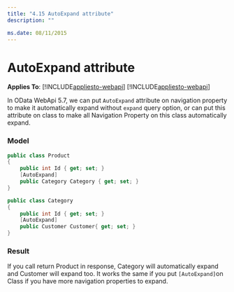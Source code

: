 ```yaml
---
title: "4.15 AutoExpand attribute"
description: ""

ms.date: 08/11/2015
---
```

# AutoExpand attribute
**Applies To**: [!INCLUDE[appliesto-webapi](../includes/appliesto-webapi-v7.md)]
[!INCLUDE[appliesto-webapi](../includes/appliesto-webapi-v6.md)]

In OData WebApi 5.7, we can put `AutoExpand` attribute on navigation property to make it automatically expand without `expand` query option, or can put this attribute on class to make all Navigation Property on this class automatically expand.

### Model

```C#
public class Product
{
    public int Id { get; set; }
    [AutoExpand]
    public Category Category { get; set; }
}

public class Category
{
    public int Id { get; set; }
    [AutoExpand]
    public Customer Customer{ get; set; }
}
```

### Result
If you call return Product in response, Category will automatically expand and Customer will expand too. It works the same if you put `[AutoExpand]`on Class if you have more navigation properties to expand.
